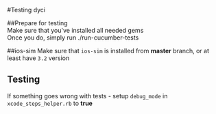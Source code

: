 #Testing dyci

##Prepare for testing  
Make sure that you've installed all needed gems  
Once you do, simply run ./run-cucumber-tests

##ios-sim
Make sure that `ios-sim` is installed from **master** branch, or at least have `3.2` version

## Testing
If something goes wrong with tests - setup `debug_mode` in `xcode_steps_helper.rb` to **true**

